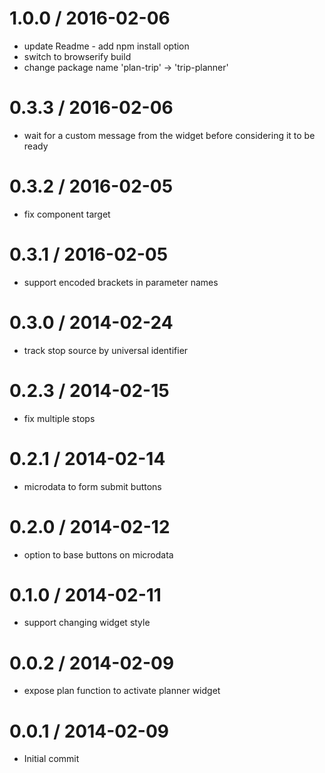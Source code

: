
1.0.0 / 2016-02-06
==================

 * update Readme - add npm install option
 * switch to browserify build
 * change package name 'plan-trip' -> 'trip-planner'

0.3.3 / 2016-02-06
==================

 * wait for a custom message from the widget before considering it to be ready

0.3.2 / 2016-02-05
==================

 * fix component target

0.3.1 / 2016-02-05
==================

 * support encoded brackets in parameter names

0.3.0 / 2014-02-24
==================

 * track stop source by universal identifier

0.2.3 / 2014-02-15
==================

 * fix multiple stops

0.2.1 / 2014-02-14
==================

 * microdata to form submit buttons

0.2.0 / 2014-02-12
==================

 * option to base buttons on microdata

0.1.0 / 2014-02-11
==================

 * support changing widget style

0.0.2 / 2014-02-09
==================

 * expose plan function to activate planner widget

0.0.1 / 2014-02-09
==================

 * Initial commit
